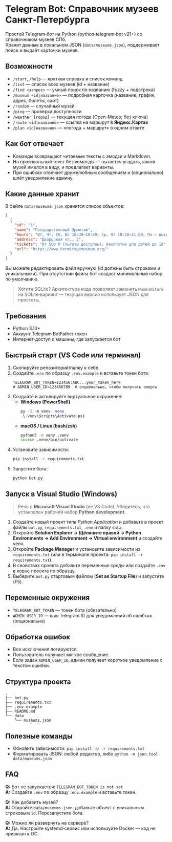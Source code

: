 # Telegram Bot: Справочник музеев Санкт‑Петербурга

Простой Telegram‑бот на Python (python‑telegram‑bot v21+) со справочником музеев СПб.  
Хранит данные в локальном JSON (`data/museums.json`), поддерживает поиск и выдаёт карточки музеев.

## Возможности
- `/start`, `/help` — краткая справка и список команд  
- `/list` — список всех музеев (id + название)  
- `/find <запрос>` — умный поиск по названию (fuzzy + подстрока)  
- `/museum <id|название>` — подробная карточка (название, график, адрес, билеты, сайт)  
- `/random` — случайный музей  
- `/ping` — проверка доступности  
- `/weather [город]` — текущая погода (Open-Meteo; без ключа)  
- `/route <id|название>` — ссылка на маршрут в **Яндекс.Картах**  
- `/plan <id|название>` — «погода + маршрут» в одном ответе

## Как бот отвечает
- Команды возвращают читаемые тексты с эмодзи и Markdown.
- На произвольный текст без команды — пытается угадать, какой музей имелся в виду, и предлагает варианты.
- При ошибках отвечает дружелюбным сообщением и (опционально) шлёт уведомление админу.

## Какие данные хранит
В файле `data/museums.json` хранится список объектов:
```json
[
  {
    "id": "1",
    "name": "Государственный Эрмитаж",
    "hours": "Вт, Чт, Сб, Вс 10:30–18:00; Ср, Пт 10:30–21:00; Пн — выходной",
    "address": "Дворцовая пл., 2",
    "tickets": "От 500 ₽ (льготы доступны); бесплатно для детей до 18",
    "url": "https://www.hermitagemuseum.org/"
  }
]
```
Вы можете редактировать файл вручную (id должны быть строками и уникальными). При отсутствии файла бот создаст минимальный набор по умолчанию.

> Хотите SQLite? Архитектура кода позволяет заменить `MuseumStore` на SQLite‑вариант — текущая версия использует JSON для простоты.

## Требования
- Python 3.10+
- Аккаунт Telegram BotFather токен
- Интернет‑доступ с машины, где запускается бот

## Быстрый старт (VS Code или терминал)
1. Скопируйте репозиторий/папку к себе.
2. Создайте `.env` по образцу `.env.example` и вставьте токен бота:
   ```env
   TELEGRAM_BOT_TOKEN=123456:ABC...your_token_here
   # ADMIN_USER_ID=123456789  # опционально, чтобы получать алерты
   ```
3. Создайте и активируйте виртуальное окружение:
   - **Windows (PowerShell)**
     ```powershell
     py -3 -m venv .venv
     .\.venv\Scripts\Activate.ps1
     ```
   - **macOS / Linux (bash/zsh)**
     ```bash
     python3 -m venv .venv
     source .venv/bin/activate
     ```
4. Установите зависимости:
   ```bash
   pip install -r requirements.txt
   ```
5. Запустите бота:
   ```bash
   python bot.py
   ```

## Запуск в Visual Studio (Windows)
> Речь о **Microsoft Visual Studio** (не VS Code). Убедитесь, что установлен рабочий набор **Python development**.
1. Создайте новый проект типа *Python Application* и добавьте в проект файлы `bot.py`, `requirements.txt`, `.env` и папку `data`.
2. Откройте **Solution Explorer → Щёлкните правой → Python Environments → Add Environment → Virtual environment** и создайте venv.
3. Откройте **Package Manager** и установите зависимости из `requirements.txt` (или в терминале проекта: `pip install -r requirements.txt`).
4. В свойствах проекта добавьте переменные среды или создайте `.env` в корне проекта по образцу.
5. Выберите `bot.py` стартовым файлом (**Set as Startup File**) и запустите (F5).

## Переменные окружения
- `TELEGRAM_BOT_TOKEN` — токен бота (обязательно)
- `ADMIN_USER_ID` — ваш Telegram ID для уведомлений об ошибках (опционально)

## Обработка ошибок
- Все исключения логируются.
- Пользователь получает мягкое сообщение.
- Если задан `ADMIN_USER_ID`, админ получает короткое уведомление с текстом ошибки.

## Структура проекта
```
.
├── bot.py
├── requirements.txt
├── .env.example
├── README.md
└── data
    └── museums.json
```

## Полезные команды
- Обновить зависимости: `pip install -U -r requirements.txt`
- Форматировать JSON: любой редактор, либо `python -m json.tool data/museums.json`

## FAQ
**Q:** Бот не запускается: `TELEGRAM_BOT_TOKEN is not set`  
**A:** Создайте `.env` по образцу `.env.example` и вставьте токен.

**Q:** Как добавить музей?  
**A:** Откройте `data/museums.json`, добавьте объект с уникальным строковым `id`. Перезапустите бота.

**Q:** Можно ли развернуть на сервере?  
**A:** Да. Настройте systemd‑сервис или используйте Docker — код не привязан к ОС.
